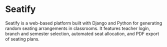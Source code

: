 # Seatify
Seatify is a web-based platform built with Django and Python for generating random seating arrangements in classrooms. It features teacher login, branch and semester selection, automated seat allocation, and PDF export of seating plans.
